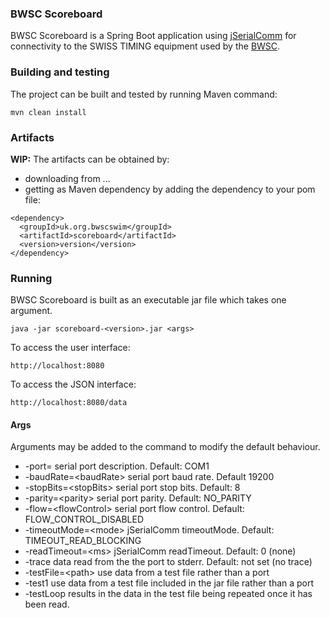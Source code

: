 ### BWSC Scoreboard
BWSC Scoreboard is a Spring Boot application using [jSerialComm](http://fazecast.github.io/jSerialComm/) for connectivity to the SWISS TIMING equipment used by the [BWSC](https://www.bwscswim.org.uk/).


### Building and testing
The project can be built and tested by running Maven command:
~~~
mvn clean install
~~~

### Artifacts
**WIP:** The artifacts can be obtained by:
* downloading from ...
* getting as Maven dependency by adding the dependency to your pom file:
~~~
<dependency>
  <groupId>uk.org.bwscswim</groupId>
  <artifactId>scoreboard</artifactId>
  <version>version</version>
</dependency>
~~~

### Running

BWSC Scoreboard is built as an executable jar file which takes one argument.
~~~
java -jar scoreboard-<version>.jar <args>
~~~
To access the user interface:
~~~
http://localhost:8080
~~~
To access the JSON interface:
~~~
http://localhost:8080/data
~~~

#### Args
Arguments may be added to the command to modify the default behaviour.
 * -port=<portName> serial port description. Default: COM1
 * -baudRate=\<baudRate> serial port baud rate. Default 19200
 * -stopBits=\<stopBits> serial port stop bits. Default: 8
 * -parity=\<parity> serial port parity. Default: NO_PARITY
 * -flow=\<flowControl> serial port flow control. Default: FLOW_CONTROL_DISABLED
 * -timeoutMode=\<mode> jSerialComm timeoutMode. Default: TIMEOUT_READ_BLOCKING
 * -readTimeout=\<ms> jSerialComm readTimeout. Default: 0 (none)
 * -trace data read from the the port to stderr. Default: not set (no trace)
 * -testFile=\<path> use data from a test file rather than a port
 * -test1 use data from a test file included in the jar file rather than a port
 * -testLoop results in the data in the test file being repeated once it has been read.